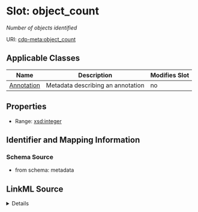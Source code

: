 # Slot: object_count


_Number of objects identified_



URI: [cdp-meta:object_count](metadataobject_count)



<!-- no inheritance hierarchy -->




## Applicable Classes

| Name | Description | Modifies Slot |
| --- | --- | --- |
[Annotation](Annotation.md) | Metadata describing an annotation |  no  |







## Properties

* Range: [xsd:integer](http://www.w3.org/2001/XMLSchema#integer)





## Identifier and Mapping Information







### Schema Source


* from schema: metadata




## LinkML Source

<details>
```yaml
name: object_count
description: Number of objects identified
from_schema: metadata
exact_mappings:
- cdp-common:annotation_object_count
rank: 1000
alias: object_count
owner: Annotation
domain_of:
- Annotation
range: integer
inlined: true
inlined_as_list: true

```
</details>